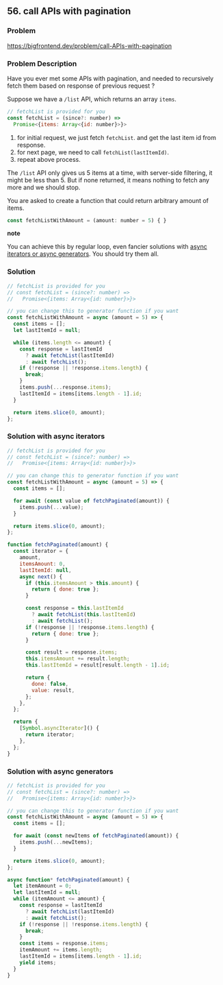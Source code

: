 ## 56. call APIs with pagination

### Problem

https://bigfrontend.dev/problem/call-APIs-with-pagination

### Problem Description

Have you ever met some APIs with pagination, and needed to recursively fetch them based on response of previous request ?

Suppose we have a `/list` API, which returns an array `items`.

```js
// fetchList is provided for you
const fetchList = (since?: number) =>
  Promise<{items: Array<{id: number}>}>
```

1. for initial request, we just fetch `fetchList`. and get the last item id from response.
2. for next page, we need to call `fetchList(lastItemId)`.
3. repeat above process.

The `/list` API only gives us 5 items at a time, with server-side filtering, it might be less than 5. But if none returned, it means nothing to fetch any more and we should stop.

You are asked to create a function that could return arbitrary amount of items.

```js
const fetchListWithAmount = (amount: number = 5) { }
```

**note**

You can achieve this by regular loop, even fancier solutions with [async iterators or async generators](https://javascript.info/async-iterators-generators). You should try them all.

### Solution

```js
// fetchList is provided for you
// const fetchList = (since?: number) =>
//   Promise<{items: Array<{id: number}>}>

// you can change this to generator function if you want
const fetchListWithAmount = async (amount = 5) => {
  const items = [];
  let lastItemId = null;

  while (items.length <= amount) {
    const response = lastItemId
      ? await fetchList(lastItemId)
      : await fetchList();
    if (!response || !response.items.length) {
      break;
    }
    items.push(...response.items);
    lastItemId = items[items.length - 1].id;
  }

  return items.slice(0, amount);
};
```

### Solution with async iterators

```js
// fetchList is provided for you
// const fetchList = (since?: number) =>
//   Promise<{items: Array<{id: number}>}>

// you can change this to generator function if you want
const fetchListWithAmount = async (amount = 5) => {
  const items = [];

  for await (const value of fetchPaginated(amount)) {
    items.push(...value);
  }

  return items.slice(0, amount);
};

function fetchPaginated(amount) {
  const iterator = {
    amount,
    itemsAmount: 0,
    lastItemId: null,
    async next() {
      if (this.itemsAmount > this.amount) {
        return { done: true };
      }

      const response = this.lastItemId
        ? await fetchList(this.lastItemId)
        : await fetchList();
      if (!response || !response.items.length) {
        return { done: true };
      }

      const result = response.items;
      this.itemsAmount += result.length;
      this.lastItemId = result[result.length - 1].id;

      return {
        done: false,
        value: result,
      };
    },
  };

  return {
    [Symbol.asyncIterator]() {
      return iterator;
    },
  };
}
```

### Solution with async generators

```js
// fetchList is provided for you
// const fetchList = (since?: number) =>
//   Promise<{items: Array<{id: number}>}>

// you can change this to generator function if you want
const fetchListWithAmount = async (amount = 5) => {
  const items = [];

  for await (const newItems of fetchPaginated(amount)) {
    items.push(...newItems);
  }

  return items.slice(0, amount);
};

async function* fetchPaginated(amount) {
  let itemAmount = 0;
  let lastItemId = null;
  while (itemAmount <= amount) {
    const response = lastItemId
      ? await fetchList(lastItemId)
      : await fetchList();
    if (!response || !response.items.length) {
      break;
    }
    const items = response.items;
    itemAmount += items.length;
    lastItemId = items[items.length - 1].id;
    yield items;
  }
}
```
